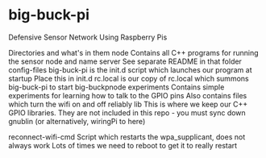big-buck-pi
===========

Defensive Sensor Network Using Raspberry Pis

Directories and what's in them
node
    Contains all C++ programs for running the sensor node and name server
    See separate README in that folder
config-files
    big-buck-pi is the init.d script which launches our program at startup
        Place this in init.d
    rc.local is our copy of rc.local which summons big-buck-pi to start big-buckpnode
experiments
    Contains simple experiments for learning how to talk to the GPIO pins
    Also contains files which turn the wifi on and off reliably
lib
    This is where we keep our C++ GPIO libraries. They are not included in this 
    repo - you must sync down gnublin (or alternatively, wiringPi to here)

reconnect-wifi-cmd
    Script which restarts the wpa_supplicant, does not always work
    Lots of times we need to reboot to get it to really restart
